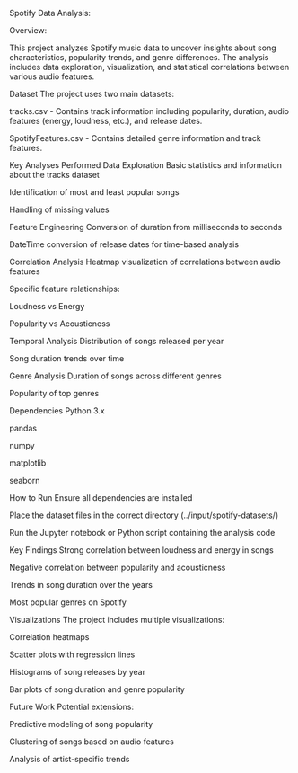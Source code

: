 Spotify Data Analysis:

Overview:

This project analyzes Spotify music data to uncover insights about song characteristics, popularity trends, and genre differences. The analysis includes data exploration, visualization, and statistical correlations between various audio features.

Dataset
The project uses two main datasets:

tracks.csv - Contains track information including popularity, duration, audio features (energy, loudness, etc.), and release dates.

SpotifyFeatures.csv - Contains detailed genre information and track features.

Key Analyses Performed
Data Exploration
Basic statistics and information about the tracks dataset

Identification of most and least popular songs

Handling of missing values

Feature Engineering
Conversion of duration from milliseconds to seconds

DateTime conversion of release dates for time-based analysis

Correlation Analysis
Heatmap visualization of correlations between audio features

Specific feature relationships:

Loudness vs Energy

Popularity vs Acousticness

Temporal Analysis
Distribution of songs released per year

Song duration trends over time

Genre Analysis
Duration of songs across different genres

Popularity of top genres

Dependencies
Python 3.x

pandas

numpy

matplotlib

seaborn

How to Run
Ensure all dependencies are installed

Place the dataset files in the correct directory (../input/spotify-datasets/)

Run the Jupyter notebook or Python script containing the analysis code

Key Findings
Strong correlation between loudness and energy in songs

Negative correlation between popularity and acousticness

Trends in song duration over the years

Most popular genres on Spotify

Visualizations
The project includes multiple visualizations:

Correlation heatmaps

Scatter plots with regression lines

Histograms of song releases by year

Bar plots of song duration and genre popularity

Future Work
Potential extensions:

Predictive modeling of song popularity

Clustering of songs based on audio features

Analysis of artist-specific trends

